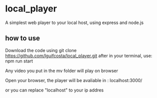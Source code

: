 # local_player
A simplest web player to your local host, using express and node.js 

## how to use 

Download the code using 
git clone https://github.com/lguifcosta/local_player.git
after in your terminal, use:
npm run start 

Any video you put in the mv folder will play on browser

Open your browser,
the player will be avaliable in :
localhost:3000/

or you can replace "localhost" to your ip addres

